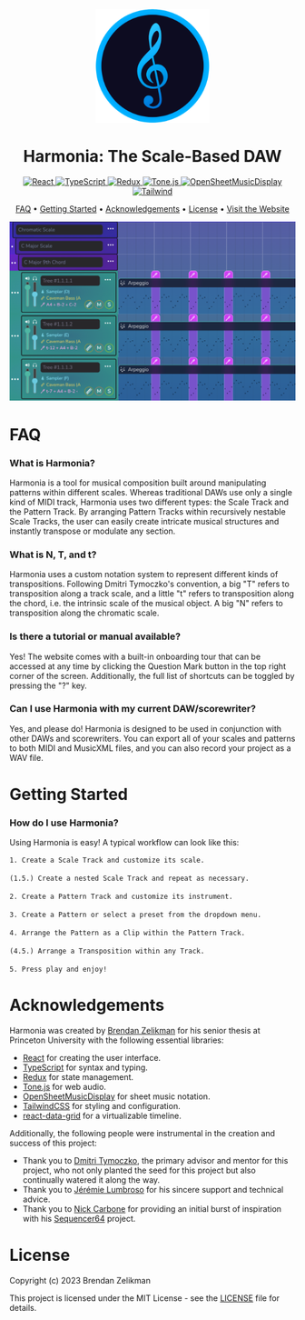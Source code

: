 <p align="center">
    <img src="public/logo.png" width="200" height="200" alt="Harmonia Logo"/>
</p>

<h1 align="center">Harmonia: The Scale-Based DAW</h1>

<!-- Badges -->
<p align="center">
    <a href="https://react.dev">
        <img src="https://img.shields.io/badge/react-%2320232a.svg?style=for-the-badge&logo=react&logoColor=%2361DAFB)" alt="React"/>
    </a>
    <a href="https://www.typescriptlang.org/">
        <img src="https://img.shields.io/badge/typescript-%23007ACC.svg?style=for-the-badge&logo=typescript&logoColor=white" alt="TypeScript"/>
    </a>
    <a href="https://redux.js.org/">
        <img src="https://img.shields.io/badge/redux-%23593d88.svg?style=for-the-badge&logo=redux&logoColor=white" alt="Redux"/>
    </a>
    <a href="https://tonejs.github.io/">
        <img src="https://img.shields.io/badge/tone.js-%2377EF1E.svg?style=for-the-badge&logo=apple-music&logoColor=black" alt="Tone.js"/>
    </a>
    <a href="https://opensheetmusicdisplay.github.io/">
        <img src="https://img.shields.io/badge/OSMD-%23F9A000.svg?style=for-the-badge&logo=exercism&logoColor=white" alt="OpenSheetMusicDisplay"/>
    </a>
    <a href="https://tailwindcss.com/">
        <img src="https://img.shields.io/badge/tailwind-%2318B2AC.svg?style=for-the-badge&logo=tailwind-css&logoColor=white" alt="Tailwind"/>
    </a>
</p>

<p align="center">
<a href="#faq">FAQ</a>
•
<a href="#getting-started">Getting Started</a>
•
<a href="#acknowledgements">Acknowledgements</a>
•
<a href="#license">License</a>
•
<a href="https://brendanzelikman.github.io/harmonia">Visit the Website</a>
</p>

<img src="public/media/screenshot.png"/>

# FAQ

<h3><strong>What is Harmonia?</strong></h3>
<p>Harmonia is a tool for musical composition built around manipulating patterns within different scales. Whereas traditional DAWs use only a single kind of MIDI track, Harmonia uses two different types: the Scale Track and the Pattern Track.
By arranging Pattern Tracks within recursively nestable Scale Tracks, the user can easily create intricate musical structures and instantly transpose or modulate any section.</p>

<h3><strong>What is N, T, and t?</strong></h3>
<p>Harmonia uses a custom notation system to represent different kinds of transpositions. Following Dmitri Tymoczko's convention, a big "T" refers to transposition along a track scale, and a little "t" refers to transposition along the chord, i.e. the intrinsic scale of the musical object. A big "N" refers to transposition along the chromatic scale.</p>

<h3><strong>Is there a tutorial or manual available?</strong></h3>
<p>Yes! The website comes with a built-in onboarding tour that can be accessed at any time by clicking the Question Mark button in the top right corner of the screen. Additionally, the full list of shortcuts can be toggled by pressing the "?" key.</p>

<h3><strong>Can I use Harmonia with my current DAW/scorewriter?</strong></h3>
<p>Yes, and please do! Harmonia is designed to be used in conjunction with other DAWs and scorewriters. You can export all of your scales and patterns to both MIDI and MusicXML files, and you can also record your project as a WAV file.</p>

# Getting Started

<h3><strong>How do I use Harmonia?</strong></h3>
<p>
Using Harmonia is easy! A typical workflow can look like this:

    1. Create a Scale Track and customize its scale.

    (1.5.) Create a nested Scale Track and repeat as necessary.

    2. Create a Pattern Track and customize its instrument.

    3. Create a Pattern or select a preset from the dropdown menu.

    4. Arrange the Pattern as a Clip within the Pattern Track.

    (4.5.) Arrange a Transposition within any Track.

    5. Press play and enjoy!

</p>

# Acknowledgements

<p>Harmonia was created by <a href="https://brendanzelikman.github.io/">Brendan Zelikman</a> for his senior thesis at Princeton University with the following essential libraries:</p>

<ul>
    <li><a href="https://react.dev/">React</a> for creating the user interface.</li>
    <li><a href="https://www.typescriptlang.org/">TypeScript</a> for syntax and typing.</li>
    <li><a href="https://redux.js.org/">Redux</a> for state management.</li>
    <li><a href="https://tonejs.github.io/">Tone.js</a> for web audio.</li>
    <li><a href="https://opensheetmusicdisplay.github.io/">OpenSheetMusicDisplay</a> for sheet music notation.</li>
    <li><a href="https://tailwindcss.com/">TailwindCSS</a> for styling and configuration.</li>
    <li><a href="https://github.com/adazzle/react-data-grid">react-data-grid</a> for a virtualizable timeline.
</ul>

Additionally, the following people were instrumental in the creation and success of this project:

<ul>
    <li>Thank you to <a href="https://dmitri.mycpanel.princeton.edu/">Dmitri Tymoczko</a>, the primary advisor and mentor for this project, who not only planted the seed for this project but also continually watered it along the way.
    <li>Thank you to <a href="https://github.com/jlumbroso/">Jérémie Lumbroso</a> for his sincere support and technical advice.
    </li>
    <li>Thank you to <a href="https://github.com/drumnickydrum/">Nick Carbone</a> for providing an initial burst of inspiration with his <a href="https://www.sequencer64.com/">Sequencer64</a> project.
    </li>
</ul>
</p>

# License

Copyright (c) 2023 Brendan Zelikman

This project is licensed under the MIT License - see the [LICENSE](LICENSE) file for details.
